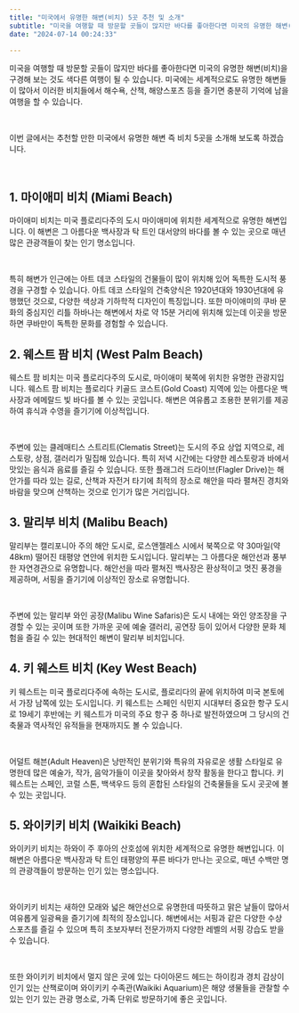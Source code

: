 ```yaml
---
title: "미국에서 유명한 해변(비치) 5곳 추천 및 소개"
subtitle: "미국을 여행할 때 방문할 곳들이 많지만 바다를 좋아한다면 미국의 유명한 해변(비치)을 구경해 보는 것도 색다른 여행이 될 수 있습니다. 미국에는 세계적으로도 유명한 해변들이 많아서 이러한 비치들에서 해수욕, 산책, 해양스포츠 등을 즐기면 충분히 기억에 남을 여행을 할 수 있습니다. 추천할 만한 미국에서 유명한 해변 즉 비치 5곳을 소개하는 글입니다."
date: "2024-07-14 00:24:33"

---
```




<p>미국을 여행할 때 방문할 곳들이 많지만 바다를 좋아한다면 미국의 유명한 해변(비치)을 구경해 보는 것도 색다른 여행이 될 수 있습니다. 미국에는 세계적으로도 유명한 해변들이 많아서 이러한 비치들에서 해수욕, 산책, 해양스포츠 등을 즐기면 충분히 기억에 남을 여행을 할 수 있습니다.</p>
<br/>
<p>이번 글에서는 추천할 만한 미국에서 유명한 해변 즉 비치 5곳을 소개해 보도록 하겠습니다.</p>
<br/>

<h2><b>1. 마이애미 비치 (Miami Beach)</b></h2>
<p>마이애미 비치는 미국 플로리다주의 도시 마이애미에 위치한 세계적으로 유명한 해변입니다. 이 해변은 그 아름다운 백사장과 탁 트인 대서양의 바다를 볼 수 있는 곳으로 매년 많은 관광객들이 찾는 인기 명소입니다.</p>
<br/>
<p>특히 해변가 인근에는 아트 데코 스타일의 건물들이 많이 위치해 있어 독특한 도시적 풍경을 구경할 수 있습니다. 아트 데코 스타일의 건축양식은 1920년대와 1930년대에 유행했던 것으로, 다양한 색상과 기하학적 디자인이 특징입니다. 또한 마이애미의 쿠바 문화의 중심지인 리틀 하바나는 해변에서 차로 약 15분 거리에 위치해 있는데 이곳을 방문하면 쿠바만이 독특한 문화를 경험할 수 있습니다.</p>


<h2><b>2. 웨스트 팜 비치 (West Palm Beach)</b></h2>
<p>웨스트 팜 비치는 미국 플로리다주의 도시로, 마이애미 북쪽에 위치한 유명한 관광지입니다. 웨스트 팜 비치는 플로리다 키골드 코스트(Gold Coast) 지역에 있는 아름다운 백사장과 에메랄드 빛 바다를 볼 수 있는 곳입니다. 해변은 여유롭고 조용한 분위기를 제공하여 휴식과 수영을 즐기기에 이상적입니다.</p>
<br/>
<p>주변에 있는 클레매티스 스트리트(Clematis Street)는 도시의 주요 상업 지역으로, 레스토랑, 상점, 갤러리가 밀집해 있습니다. 특히 저녁 시간에는 다양한 레스토랑과 바에서 맛있는 음식과 음료를 즐길 수 있습니다. 또한 플래그러 드라이브(Flagler Drive)는 해안가를 따라 있는 길로, 산책과 자전거 타기에 최적의 장소로 해안을 따라 펼쳐진 경치와 바람을 맞으며 산책하는 것으로 인기가 많은 거리입니다.</p>


<h2><b>3. 말리부 비치 (Malibu Beach)</b></h2>
<p>말리부는 캘리포니아 주의 해안 도시로, 로스앤젤레스 시에서 북쪽으로 약 30마일(약 48km) 떨어진 태평양 연안에 위치한 도시입니다. 말리부는 그 아름다운 해안선과 풍부한 자연경관으로 유명합니다. 해안선을 따라 펼쳐진 백사장은 환상적이고 멋진 풍경을 제공하며, 서핑을 즐기기에 이상적인 장소로 유명합니다.</p>
<br/>
<p>주변에 있는 말리부 와인 공장(Malibu Wine Safaris)은 도시 내에는 와인 양조장을 구경할 수 있는 곳이며 또한 가까운 곳에 예술 갤러리, 공연장 등이 있어서 다양한 문화 체험을 즐길 수 있는 현대적인 해변이 말리부 비치입니다.</p>


<h2><b>4. 키 웨스트 비치 (Key West Beach)</b></h2>
<p>키 웨스트는 미국 플로리다주에 속하는 도시로, 플로리다의 끝에 위치하여 미국 본토에서 가장 남쪽에 있는 도시입니다. 키 웨스트는 스페인 식민지 시대부터 중요한 항구 도시로 19세기 후반에는 키 웨스트가 미국의 주요 항구 중 하나로 발전하였으며 그 당시의 건축물과 역사적인 유적들을 현재까지도 볼 수 있습니다.</p>
<br/>
<p>어덜트 해븐(Adult Heaven)은 낭만적인 분위기와 특유의 자유로운 생활 스타일로 유명한데 많은 예술가, 작가, 음악가들이 이곳을 찾아와서 창작 활동을 한다고 합니다. 키 웨스트는 스페인, 코럴 스톤, 백색우드 등의 혼합된 스타일의 건축물들을 도시 곳곳에 볼 수 있는 곳입니다.</p>


<h2><b>5. 와이키키 비치 (Waikiki Beach)</b></h2>
<p>와이키키 비치는 하와이 주 후아의 산호섬에 위치한 세계적으로 유명한 해변입니다. 이 해변은 아름다운 백사장과 탁 트인 태평양의 푸른 바다가 만나는 곳으로, 매년 수백만 명의 관광객들이 방문하는 인기 있는 명소입니다.</p>
<br/>
<p>와이키키 비치는 새하얀 모래와 넓은 해안선으로 유명한데 따뜻하고 맑은 날들이 많아서 여유롭게 일광욕을 즐기기에 최적의 장소입니다. 해변에서는 서핑과 같은 다양한 수상 스포츠를 즐길 수 있으며 특히 초보자부터 전문가까지 다양한 레벨의 서핑 강습도 받을 수 있습니다.</p>
<br/>
<p>또한 와이키키 비치에서 멀지 않은 곳에 있는 다이아몬드 헤드는 하이킹과 경치 감상이 인기 있는 산책로이며 와이키키 수족관(Waikiki Aquarium)은 해양 생물들을 관찰할 수 있는 인기 있는 관광 명소로, 가족 단위로 방문하기에 좋은 곳입니다.</p>
